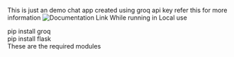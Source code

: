 This is just an demo chat app created using groq api key 
refer this for more information
![Documentation Link]("https://console.groq.com/docs/quickstart")
While running in Local use

pip install groq <br>
pip install flask <br>
 These are the required modules <br>
